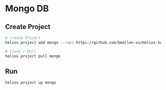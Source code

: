 # Mongo DB

## Create Project

```sh
# Create Project
helios project add mongo --repo https://github.com/bmallen-xs/Helios-Services --ref main --path mongo

# Clone / Pull
helios project pull mongo
```

## Run

```sh
helios project up mongo
```